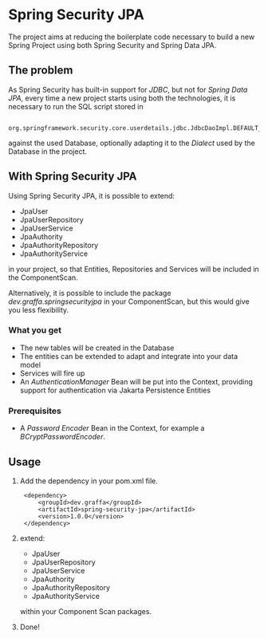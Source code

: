 # Spring Security JPA

The project aims at reducing the boilerplate code necessary to build a new Spring Project using both Spring Security
and Spring Data JPA.

## The problem

As Spring Security has built-in support for *JDBC*, but not for *Spring Data JPA*, every time a new project starts
using both the technologies, it is necessary to run the SQL script stored in 

        org.springframework.security.core.userdetails.jdbc.JdbcDaoImpl.DEFAULT_USER_SCHEMA_DDL_LOCATION

against the used Database, optionally adapting it to the *Dialect* used by the Database in the project.

## With Spring Security JPA

Using Spring Security JPA, it is possible to extend:
- JpaUser
- JpaUserRepository
- JpaUserService
- JpaAuthority
- JpaAuthorityRepository
- JpaAuthorityService

in your project, so that Entities, Repositories and Services will be included in the ComponentScan.

Alternatively, it is possible to include the package *dev.graffa.springsecurityjpa* in your ComponentScan, but this 
would give you less flexibility.

### What you get

- The new tables will be created in the Database
- The entities can be extended to adapt and integrate into your data model
- Services will fire up
- An *AuthenticationManager* Bean will be put into the Context, providing support for authentication via Jakarta 
  Persistence Entities


### Prerequisites

- A *Password Encoder* Bean in the Context, for example a *BCryptPasswordEncoder*.

## Usage

1) Add the dependency in your pom.xml file.

        <dependency>
            <groupId>dev.graffa</groupId>
            <artifactId>spring-security-jpa</artifactId>
            <version>1.0.0</version>
        </dependency>

2) extend:
   - JpaUser
   - JpaUserRepository
   - JpaUserService
   - JpaAuthority
   - JpaAuthorityRepository
   - JpaAuthorityService 
   
   within your Component Scan packages.


3) Done!